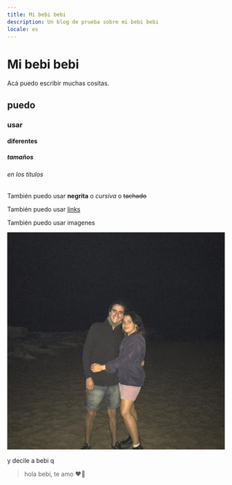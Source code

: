 ```yaml
---
title: Mi bebi bebi
description: Un blog de prueba sobre mi bebi bebi
locale: es
---
```


# Mi bebi bebi

Acá puedo escribir muchas cositas.

## puedo

### usar

#### diferentes

##### tamaños

###### en los titulos

También puedo usar **negrita** o _cursiva_ o ~~tachado~~

También puedo usar [links](https://google.com)

También puedo usar imagenes

![Img con bebi](prueba-img.png)

y decile a bebi q

> hola bebi, te amo ❤️‍🔥
